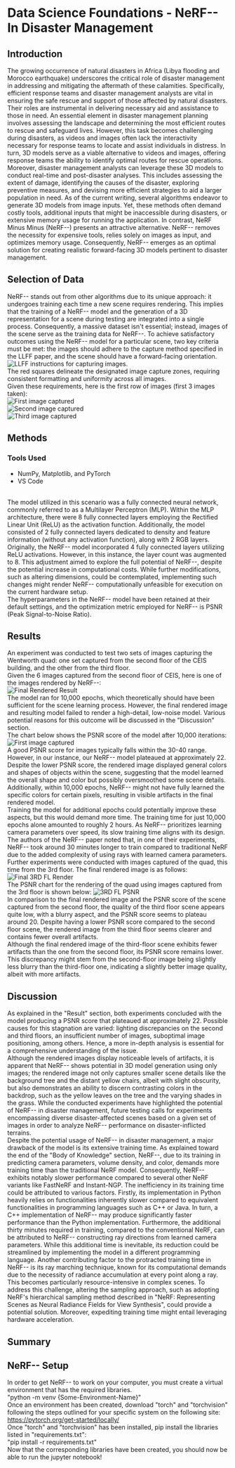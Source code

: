 # Data Science Foundations - NeRF-- In Disaster Management
## Introduction
The growing occurrence of natural disasters in Africa (Libya flooding and Morocco earthquake) underscores the critical role of disaster management in addressing and mitigating the aftermath of these calamities. Specifically, efficient response teams and disaster management analysts are vital in ensuring the safe rescue and support of those affected by natural disasters. Their roles are instrumental in delivering necessary aid and assistance to those in need. An essential element in disaster management planning involves assessing the landscape and determining the most efficient routes to rescue and safeguard lives. However, this task becomes challenging during disasters, as videos and images often lack the interactivity necessary for response teams to locate and assist individuals in distress. In turn, 3D models serve as a viable alternative to videos and images, offering response teams the ability to identify optimal routes for rescue operations. Moreover, disaster management analysts can leverage these 3D models to conduct real-time and post-disaster analyses. This includes assessing the extent of damage, identifying the causes of the disaster, exploring preventive measures, and devising more efficient strategies to aid a larger population in need. As of the current writing, several algorithms endeavor to generate 3D models from image inputs. Yet, these methods often demand costly tools, additional inputs that might be inaccessible during disasters, or extensive memory usage for running the application. In contrast, NeRF Minus Minus (NeRF--) presents an attractive alternative. NeRF-- removes the necessity for expensive tools, relies solely on images as input, and optimizes memory usage. Consequently, NeRF-- emerges as an optimal solution for creating realistic forward-facing 3D models pertinent to disaster management.
## Selection of Data
NeRF-- stands out from other algorithms due to its unique approach: it undergoes training each time a new scene requires rendering. This implies that the training of a NeRF-- model and the generation of a 3D representation for a scene during testing are integrated into a single process. Consequently, a massive dataset isn't essential; instead, images of the scene serve as the training data for NeRF--. To achieve satisfactory outcomes using the NeRF-- model for a particular scene, two key criteria must be met: the images should adhere to the capture method specified in the LLFF paper, and the scene should have a forward-facing orientation. <br />
![LLFF instructions for capturing images.](https://github.com/Tommy-Nguyen-cpu/Disaster-Management-NeRF/blob/main/Images/LLFFDinosaur.png) <br />
The red squares delineate the designated image capture zones, requiring consistent formatting and uniformity across all images. <br />
Given these requirements, here is the first row of images (first 3 images taken): <br />
![First image captured](https://github.com/Tommy-Nguyen-cpu/Disaster-Management-NeRF/blob/main/custom_upload/20231121_123031.jpg) <br />
![Second image captured](https://github.com/Tommy-Nguyen-cpu/Disaster-Management-NeRF/blob/main/custom_upload/20231121_123033.jpg) <br />
![Third image captured](https://github.com/Tommy-Nguyen-cpu/Disaster-Management-NeRF/blob/main/custom_upload/20231121_123035.jpg) <br />
## Methods
### Tools Used
- NumPy, Matplotlib, and PyTorch
- VS Code
<!-- --> 
<br />
The model utilized in this scenario was a fully connected neural network, commonly referred to as a Multilayer Perceptron (MLP). Within the MLP architecture, there were 8 fully connected layers employing the Rectified Linear Unit (ReLU) as the activation function. Additionally, the model consisted of 2 fully connected layers dedicated to density and feature information (without any activation function), along with 2 RGB layers. <br />
Originally, the NeRF-- model incorporated 4 fully connected layers utilizing ReLU activations. However, in this instance, the layer count was augmented to 8. This adjustment aimed to explore the full potential of NeRF--, despite the potential increase in computational costs. While further modifications, such as altering dimensions, could be contemplated, implementing such changes might render NeRF-- computationally unfeasible for execution on the current hardware setup. <br />
The hyperparameters in the NeRF-- model have been retained at their default settings, and the optimization metric employed for NeRF-- is PSNR (Peak Signal-to-Noise Ratio).

## Results
An experiment was conducted to test two sets of images capturing the Wentworth quad: one set captured from the second floor of the CEIS building, and the other from the third floor. <br />
Given the 6 images captured from the second floor of CEIS, here is one of the images rendered by NeRF--: <br />
![Final Rendered Result](https://github.com/Tommy-Nguyen-cpu/Disaster-Management-NeRF/blob/main/Images/Quad2ndFLResult.png) <br />
The model ran for 10,000 epochs, which theoretically should have been sufficient for the scene learning process. However, the final rendered image and resulting model failed to render a high-detail, low-noise model. Various potential reasons for this outcome will be discussed in the "Discussion" section. <br />
The chart below shows the PSNR score of the model after 10,000 iterations: <br />
![First image captured](https://github.com/Tommy-Nguyen-cpu/Disaster-Management-NeRF/blob/main/Images/PSNR2ndFL.png) <br />
A good PSNR score for images typically falls within the 30-40 range. However, in our instance, our NeRF-- model plateaued at approximately 22. Despite the lower PSNR score, the rendered image displayed general colors and shapes of objects within the scene, suggesting that the model learned the overall shape and color but possibly oversmoothed some scene details. Additionally, within 10,000 epochs, NeRF-- might not have fully learned the specific colors for certain pixels, resulting in visible artifacts in the final rendered model. <br />
Training the model for additional epochs could potentially improve these aspects, but this would demand more time. The training time for just 10,000 epochs alone amounted to roughly 2 hours. As NeRF-- prioritizes learning camera parameters over speed, its slow training time aligns with its design. The authors of the NeRF-- paper noted that, in one of their experiments, NeRF-- took around 30 minutes longer to train compared to traditional NeRF due to the added complexity of using rays with learned camera parameters.<br />
Further experiments were conducted with images captured of the quad, this time from the 3rd floor. The final rendered image is as follows:
![Final 3RD FL Render](https://github.com/Tommy-Nguyen-cpu/Disaster-Management-NeRF/blob/main/Images/3RDFLRender.png) <br />
The PSNR chart for the rendering of the quad using images captured from the 3rd floor is shown below:
![3RD FL PSNR](https://github.com/Tommy-Nguyen-cpu/Disaster-Management-NeRF/blob/main/Images/PSNR3RDFL.png) <br />
In comparison to the final rendered image and the PSNR score of the scene captured from the second floor, the quality of the third floor scene appears quite low, with a blurry aspect, and the PSNR score seems to plateau around 20. Despite having a lower PSNR score compared to the second floor scene, the rendered image from the third floor seems clearer and contains fewer overall artifacts. <br />
Although the final rendered image of the third-floor scene exhibits fewer artifacts than the one from the second floor, its PSNR score remains lower. This discrepancy might stem from the second-floor image being slightly less blurry than the third-floor one, indicating a slightly better image quality, albeit with more artifacts.

## Discussion
As explained in the "Result" section, both experiments concluded with the model producing a PSNR score that plateaued at approximately 22. Possible causes for this stagnation are varied: lighting discrepancies on the second and third floors, an insufficient number of images, suboptimal image positioning, among others. Hence, a more in-depth analysis is essential for a comprehensive understanding of the issue. <br />
Although the rendered images display noticeable levels of artifacts, it is apparent that NeRF-- shows potential in 3D model generation using only images; the rendered image not only captures smaller scene details like the background tree and the distant yellow chairs, albeit with slight obscurity, but also demonstrates an ability to discern contrasting colors in the backdrop, such as the yellow leaves on the tree and the varying shades in the grass. While the conducted experiments have highlighted the potential of NeRF-- in disaster management, future testing calls for experiments encompassing diverse disaster-affected scenes based on a given set of images in order to analyze NeRF-- performance on disaster-inflicted terrains. <br />
Despite the potential usage of NeRF-- in disaster management, a major drawback of the model is its extensive training time. As explained toward the end of the "Body of Knowledge" section, NeRF--, due to its training in predicting camera parameters, volume density, and color, demands more training time than the traditional NeRF model. Consequently, NeRF-- exhibits notably slower performance compared to several other NeRF variants like FastNeRF and Instant-NGP. The inefficiency in its training time could be attributed to various factors. Firstly, its implementation in Python heavily relies on functionalities inherently slower compared to equivalent functionalities in programming languages such as C++ or Java. In turn, a C++ implementation of NeRF-- may produce significantly faster performance than the Python implementation. Furthermore, the additional thirty minutes required in training, compared to the conventional NeRF, can be attributed to NeRF-- constructing ray directions from learned camera parameters. While this additional time is inevitable, its reduction could be streamlined by implementing the model in a different programming language. Another contributing factor to the protracted training time in NeRF-- is its ray marching technique, known for its computational demands due to the necessity of radiance accumulation at every point along a ray. This becomes particularly resource-intensive in complex scenes. To address this challenge, altering the sampling approach, such as adopting NeRF's hierarchical sampling method described in "NeRF: Representing Scenes as Neural Radiance Fields for View Synthesis", could provide a potential solution. Moreover, expediting training time might entail leveraging hardware acceleration.

## Summary


## NeRF-- Setup
In order to get NeRF-- to work on your computer, you must create a virtual environment that has the required libraries. <br />
"python -m venv {Some-Environment-Name}"<br />
Once an environment has been created, download "torch" and "torchvision" following the steps outlined for your specific system on the following site: https://pytorch.org/get-started/locally/ <br />
Once "torch" and "torchvision" has been installed, pip install the libraries listed in "requirements.txt": <br />
"pip install -r requirements.txt" <br />
Now that the corresponding libraries have been created, you should now be able to run the jupyter notebook!

